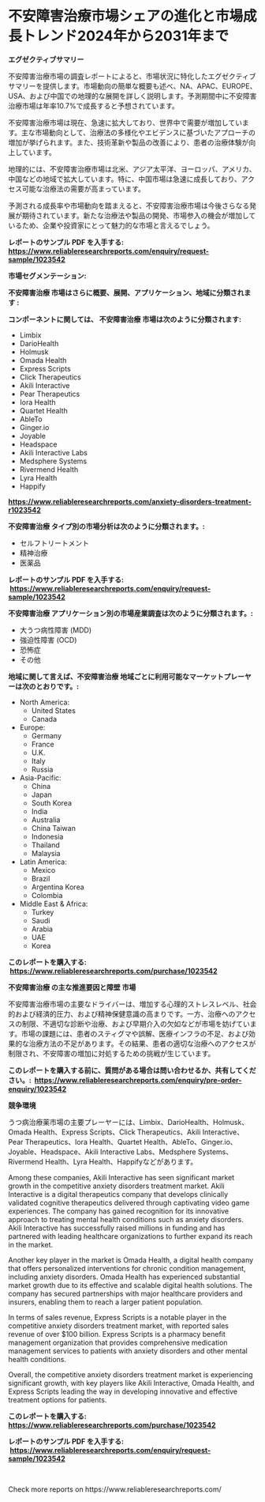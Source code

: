 <p><h1>不安障害治療市場シェアの進化と市場成長トレンド2024年から2031年まで</h1></p><p><strong>エグゼクティブサマリー</strong></p>
<p><p>不安障害治療市場の調査レポートによると、市場状況に特化したエグゼクティブサマリーを提供します。市場動向の簡単な概要も述べ、NA、APAC、EUROPE、USA、および中国での地理的な展開を詳しく説明します。予測期間中に不安障害治療市場は年率10.7%で成長すると予想されています。</p><p>不安障害治療市場は現在、急速に拡大しており、世界中で需要が増加しています。主な市場動向として、治療法の多様化やエビデンスに基づいたアプローチの増加が挙げられます。また、技術革新や製品の改善により、患者の治療体験が向上しています。</p><p>地理的には、不安障害治療市場は北米、アジア太平洋、ヨーロッパ、アメリカ、中国などの地域で拡大しています。特に、中国市場は急速に成長しており、アクセス可能な治療法の需要が高まっています。</p><p>予測される成長率や市場動向を踏まえると、不安障害治療市場は今後さらなる発展が期待されています。新たな治療法や製品の開発、市場参入の機会が増加しているため、企業や投資家にとって魅力的な市場と言えるでしょう。</p></p>
<p><strong>レポートのサンプル PDF を入手する: <a href="https://www.reliableresearchreports.com/enquiry/request-sample/1023542">https://www.reliableresearchreports.com/enquiry/request-sample/1023542</a></strong></p>
<p><strong>市場セグメンテーション:</strong></p>
<p><strong> 不安障害治療 市場はさらに概要、展開、アプリケーション、地域に分類されます :</strong></p>
<p><strong>コンポーネントに関しては、 不安障害治療 市場は次のように分類されます: &nbsp;</strong></p>
<p><ul><li>Limbix</li><li>DarioHealth</li><li>Holmusk</li><li>Omada Health</li><li>Express Scripts</li><li>Click Therapeutics</li><li>Akili Interactive</li><li>Pear Therapeutics</li><li>Iora Health</li><li>Quartet Health</li><li>AbleTo</li><li>Ginger.io</li><li>Joyable</li><li>Headspace</li><li>Akili Interactive Labs</li><li>Medsphere Systems</li><li>Rivermend Health</li><li>Lyra Health</li><li>Happify</li></ul></p>
<p><strong><a href="https://www.reliableresearchreports.com/anxiety-disorders-treatment-r1023542">https://www.reliableresearchreports.com/anxiety-disorders-treatment-r1023542</a></strong></p>
<p><strong> 不安障害治療 タイプ別の市場分析は次のように分類されます。:</strong></p>
<p><ul><li>セルフトリートメント</li><li>精神治療</li><li>医薬品</li></ul></p>
<p><strong>レポートのサンプル PDF を入手する: &nbsp;<a href="https://www.reliableresearchreports.com/enquiry/request-sample/1023542">https://www.reliableresearchreports.com/enquiry/request-sample/1023542</a></strong></p>
<p><strong> 不安障害治療 アプリケーション別の市場産業調査は次のように分類されます。:</strong></p>
<p><ul><li>大うつ病性障害 (MDD)</li><li>強迫性障害 (OCD)</li><li>恐怖症</li><li>その他</li></ul></p>
<p><strong>地域に関して言えば、不安障害治療 地域ごとに利用可能なマーケットプレーヤーは次のとおりです。:</strong></p>
<p><ul>
    <li>
        North America:
        <ul>
            <li>United States</li>
            <li>Canada</li>
        </ul>
    </li>
    <li>
        Europe:
        <ul>
            <li>Germany</li>
            <li>France</li>
            <li>U.K.</li>
            <li>Italy</li>
            <li>Russia</li>
        </ul>
    </li>
    <li>
        Asia-Pacific:
        <ul>
            <li>China</li>
            <li>Japan</li>
            <li>South Korea</li>
            <li>India</li>
            <li>Australia</li>
            <li>China Taiwan</li>
            <li>Indonesia</li>
            <li>Thailand</li>
            <li>Malaysia</li>
        </ul>
    </li>
    <li>
        Latin America:
        <ul>
            <li>Mexico</li>
            <li>Brazil</li>
            <li>Argentina Korea</li>
            <li>Colombia</li>
        </ul>
    </li>
    <li>
        Middle East & Africa:
        <ul>
            <li>Turkey</li>
            <li>Saudi</li>
            <li>Arabia</li>
            <li>UAE</li>
            <li>Korea</li>
        </ul>
    </li>
    </ul></p>
<p><strong>このレポートを購入する: &nbsp;<a href="https://www.reliableresearchreports.com/purchase/1023542">https://www.reliableresearchreports.com/purchase/1023542</a></strong></p>
<p><strong>不安障害治療 の主な推進要因と障壁 市場</strong></p>
<p><p>不安障害治療市場の主要なドライバーは、増加する心理的ストレスレベル、社会的および経済的圧力、および精神保健意識の高まりです。一方、治療へのアクセスの制限、不適切な診断や治療、および早期介入の欠如などが市場を妨げています。市場の課題には、患者のスティグマや誤解、医療インフラの不足、および効果的な治療方法の不足があります。その結果、患者の適切な治療へのアクセスが制限され、不安障害の増加に対処するための挑戦が生じています。</p></p>
<p><strong>このレポートを購入する前に、質問がある場合は問い合わせるか、共有してください。:&nbsp; <a href="https://www.reliableresearchreports.com/enquiry/pre-order-enquiry/1023542">https://www.reliableresearchreports.com/enquiry/pre-order-enquiry/1023542</a></strong></p>
<p><strong>競争環境</strong></p>
<p><p>うつ病治療薬市場の主要プレーヤーには、Limbix、DarioHealth、Holmusk、Omada Health、Express Scripts、Click Therapeutics、Akili Interactive、Pear Therapeutics、Iora Health、Quartet Health、AbleTo、Ginger.io、Joyable、Headspace、Akili Interactive Labs、Medsphere Systems、Rivermend Health、Lyra Health、Happifyなどがあります。</p><p>Among these companies, Akili Interactive has seen significant market growth in the competitive anxiety disorders treatment market. Akili Interactive is a digital therapeutics company that develops clinically validated cognitive therapeutics delivered through captivating video game experiences. The company has gained recognition for its innovative approach to treating mental health conditions such as anxiety disorders. Akili Interactive has successfully raised millions in funding and has partnered with leading healthcare organizations to further expand its reach in the market.</p><p>Another key player in the market is Omada Health, a digital health company that offers personalized interventions for chronic condition management, including anxiety disorders. Omada Health has experienced substantial market growth due to its effective and scalable digital health solutions. The company has secured partnerships with major healthcare providers and insurers, enabling them to reach a larger patient population.</p><p>In terms of sales revenue, Express Scripts is a notable player in the competitive anxiety disorders treatment market, with reported sales revenue of over $100 billion. Express Scripts is a pharmacy benefit management organization that provides comprehensive medication management services to patients with anxiety disorders and other mental health conditions.</p><p>Overall, the competitive anxiety disorders treatment market is experiencing significant growth, with key players like Akili Interactive, Omada Health, and Express Scripts leading the way in developing innovative and effective treatment options for patients.</p></p>
<p><strong>このレポートを購入する: &nbsp; <a href="https://www.reliableresearchreports.com/purchase/1023542">https://www.reliableresearchreports.com/purchase/1023542</a></strong></p>
<p><strong>レポートのサンプル PDF を入手する: &nbsp;<a href="https://www.reliableresearchreports.com/enquiry/request-sample/1023542">https://www.reliableresearchreports.com/enquiry/request-sample/1023542</a></strong><strong></strong></p>
<p>&nbsp;</p>
<p>Check more reports on https://www.reliableresearchreports.com/</p>